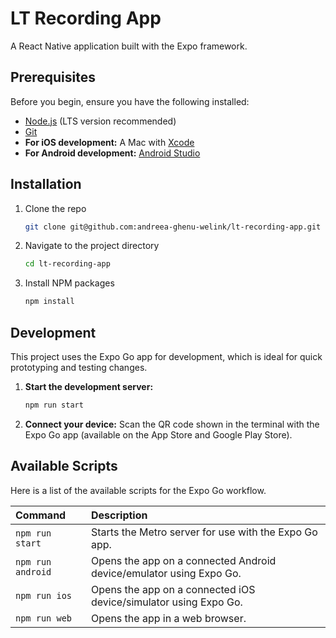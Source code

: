 # LT Recording App

A React Native application built with the Expo framework.

## Prerequisites

Before you begin, ensure you have the following installed:

-   [Node.js](https://nodejs.org/) (LTS version recommended)
-   [Git](https://git-scm.com/)
-   **For iOS development:** A Mac with [Xcode](https://developer.apple.com/xcode/)
-   **For Android development:** [Android Studio](https://developer.android.com/studio)

## Installation

1.  Clone the repo
    ```sh
    git clone git@github.com:andreea-ghenu-welink/lt-recording-app.git
    ```
2.  Navigate to the project directory
    ```sh
    cd lt-recording-app
    ```
3.  Install NPM packages
    ```sh
    npm install
    ```

## Development

This project uses the Expo Go app for development, which is ideal for quick prototyping and testing changes.

1.  **Start the development server:**
    ```bash
    npm run start
    ```
2.  **Connect your device:** Scan the QR code shown in the terminal with the Expo Go app (available on the App Store and Google Play Store).

## Available Scripts

Here is a list of the available scripts for the Expo Go workflow.

| Command                 | Description                                                         |
|:------------------------| :------------------------------------------------------------------ |
| `npm run start`         | Starts the Metro server for use with the Expo Go app.               |
| `npm run android` | Opens the app on a connected Android device/emulator using Expo Go. |
| `npm run ios`     | Opens the app on a connected iOS device/simulator using Expo Go.    |
| `npm run web`     | Opens the app in a web browser.                                     |
